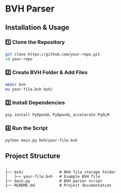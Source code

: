 # BVH Parser

## Installation & Usage

### 1️⃣ Clone the Repository
```bash
git clone https://github.com/your-repo.git
cd your-repo
```

### 2️⃣ Create BVH Folder & Add Files
```bash
mkdir bvh
mv your-file.bvh bvh/
```

### 3️⃣ Install Dependencies
```bash
pip install PyOpenGL PyOpenGL_accelerate PyGLM
```

### 4️⃣ Run the Script
```bash
python main.py bvh/your-file.bvh
```

## Project Structure
```plaintext
.
├── bvh/                # BVH file storage folder
│   ├── your-file.bvh   # Example BVH file
├── main.py             # BVH parser script
├── README.md           # Project documentation
```
